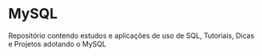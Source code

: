 # MySQL
Repositório contendo estudos e aplicações de uso de SQL, Tutoriais, Dicas e Projetos adotando o MySQL
